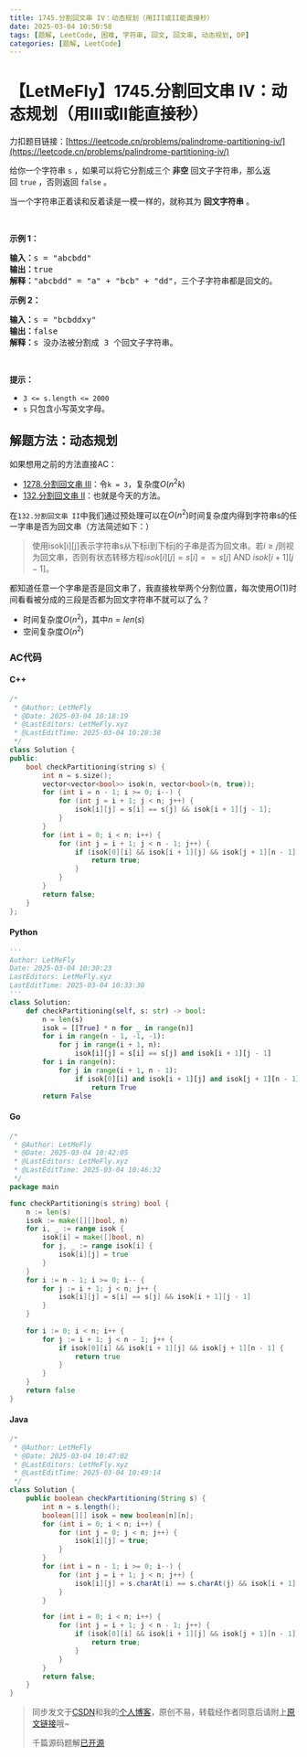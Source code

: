 ```yaml
---
title: 1745.分割回文串 IV：动态规划（用III或II能直接秒）
date: 2025-03-04 10:50:58
tags: [题解, LeetCode, 困难, 字符串, 回文, 回文串, 动态规划, DP]
categories: [题解, LeetCode]
---
```


# 【LetMeFly】1745.分割回文串 IV：动态规划（用III或II能直接秒）

力扣题目链接：[https://leetcode.cn/problems/palindrome-partitioning-iv/](https://leetcode.cn/problems/palindrome-partitioning-iv/)

<p>给你一个字符串 <code>s</code> ，如果可以将它分割成三个 <strong>非空</strong> 回文子字符串，那么返回 <code>true</code> ，否则返回 <code>false</code> 。</p>

<p>当一个字符串正着读和反着读是一模一样的，就称其为 <strong>回文字符串</strong> 。</p>

<p> </p>

<p><strong>示例 1：</strong></p>

<pre>
<b>输入：</b>s = "abcbdd"
<b>输出：</b>true
<strong>解释：</strong>"abcbdd" = "a" + "bcb" + "dd"，三个子字符串都是回文的。
</pre>

<p><strong>示例 2：</strong></p>

<pre>
<b>输入：</b>s = "bcbddxy"
<b>输出：</b>false
<strong>解释：</strong>s 没办法被分割成 3 个回文子字符串。
</pre>

<p> </p>

<p><strong>提示：</strong></p>

<ul>
	<li><code>3 <= s.length <= 2000</code></li>
	<li><code>s</code>​​​​​​ 只包含小写英文字母。</li>
</ul>


    
## 解题方法：动态规划

如果想用之前的方法直接AC：

+ [1278.分割回文串 III](https://blog.letmefly.xyz/2025/03/03/LeetCode%201278.%E5%88%86%E5%89%B2%E5%9B%9E%E6%96%87%E4%B8%B2III/)：令`k = 3`，复杂度$O(n^2k)$
+ [132.分割回文串 II](https://blog.letmefly.xyz/2025/03/02/LeetCode%200132.%E5%88%86%E5%89%B2%E5%9B%9E%E6%96%87%E4%B8%B2II/)：也就是今天的方法。

在`132.分割回文串 II`中我们通过预处理可以在$O(n^2)$时间复杂度内得到字符串s的任一字串是否为回文串（方法简述如下：）

> 使用isok[i][j]表示字符串s从下标i到下标j的子串是否为回文串。若$i\geq j$则视为回文串，否则有状态转移方程$isok[i][j] = s[i] == s[j]\text{ AND } isok[i + 1][j - 1]$。

都知道任意一个字串是否是回文串了，我直接枚举两个分割位置，每次使用$O(1)$时间看看被分成的三段是否都为回文字符串不就可以了么？

+ 时间复杂度$O(n^2)$，其中$n=len(s)$
+ 空间复杂度$O(n^2)$

### AC代码

#### C++

```cpp
/*
 * @Author: LetMeFly
 * @Date: 2025-03-04 10:18:19
 * @LastEditors: LetMeFly.xyz
 * @LastEditTime: 2025-03-04 10:28:38
 */
class Solution {
public:
    bool checkPartitioning(string s) {
        int n = s.size();
        vector<vector<bool>> isok(n, vector<bool>(n, true));
        for (int i = n - 1; i >= 0; i--) {
            for (int j = i + 1; j < n; j++) {
                isok[i][j] = s[i] == s[j] && isok[i + 1][j - 1];
            }
        }
        for (int i = 0; i < n; i++) {
            for (int j = i + 1; j < n - 1; j++) {
                if (isok[0][i] && isok[i + 1][j] && isok[j + 1][n - 1]) {
                    return true;
                }
            }
        }
        return false;
    }
};
```

#### Python

```python
'''
Author: LetMeFly
Date: 2025-03-04 10:30:23
LastEditors: LetMeFly.xyz
LastEditTime: 2025-03-04 10:33:30
'''
class Solution:
    def checkPartitioning(self, s: str) -> bool:
        n = len(s)
        isok = [[True] * n for _ in range(n)]
        for i in range(n - 1, -1, -1):
            for j in range(i + 1, n):
                isok[i][j] = s[i] == s[j] and isok[i + 1][j - 1]
        for i in range(n):
            for j in range(i + 1, n - 1):
                if isok[0][i] and isok[i + 1][j] and isok[j + 1][n - 1]:
                    return True
        return False
```

#### Go

```go
/*
 * @Author: LetMeFly
 * @Date: 2025-03-04 10:42:05
 * @LastEditors: LetMeFly.xyz
 * @LastEditTime: 2025-03-04 10:46:32
 */
package main

func checkPartitioning(s string) bool {
    n := len(s)
    isok := make([][]bool, n)
    for i, _ := range isok {
        isok[i] = make([]bool, n)
        for j, _ := range isok[i] {
            isok[i][j] = true
        }
    }
    for i := n - 1; i >= 0; i-- {
        for j := i + 1; j < n; j++ {
            isok[i][j] = s[i] == s[j] && isok[i + 1][j - 1]
        }
    }
    
    for i := 0; i < n; i++ {
        for j := i + 1; j < n - 1; j++ {
            if isok[0][i] && isok[i + 1][j] && isok[j + 1][n - 1] {
                return true
            }
        }
    }
    return false
}
```

#### Java

```java
/*
 * @Author: LetMeFly
 * @Date: 2025-03-04 10:47:02
 * @LastEditors: LetMeFly.xyz
 * @LastEditTime: 2025-03-04 10:49:14
 */
class Solution {
    public boolean checkPartitioning(String s) {
        int n = s.length();
        boolean[][] isok = new boolean[n][n];
        for (int i = 0; i < n; i++) {
            for (int j = 0; j < n; j++) {
                isok[i][j] = true;
            }
        }
        for (int i = n - 1; i >= 0; i--) {
            for (int j = i + 1; j < n; j++) {
                isok[i][j] = s.charAt(i) == s.charAt(j) && isok[i + 1][j - 1];
            }
        }

        for (int i = 0; i < n; i++) {
            for (int j = i + 1; j < n - 1; j++) {
                if (isok[0][i] && isok[i + 1][j] && isok[j + 1][n - 1]) {
                    return true;
                }
            }
        }
        return false;
    }
}
```

> 同步发文于[CSDN](https://letmefly.blog.csdn.net/article/details/146009195)和我的[个人博客](https://blog.letmefly.xyz/)，原创不易，转载经作者同意后请附上[原文链接](https://blog.letmefly.xyz/2025/03/04/LeetCode%201745.%E5%88%86%E5%89%B2%E5%9B%9E%E6%96%87%E4%B8%B2IV/)哦~
>
> 千篇源码题解[已开源](https://github.com/LetMeFly666/LeetCode)
